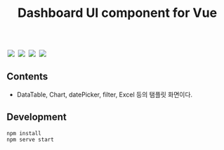 <h1 align="center">Dashboard UI component for Vue</h1>
<br>
<br>

<span style="margin:0 2px"><img src="https://img.shields.io/badge/framework-vue2.6.6-brightgreen.svg" ></span>
<span style="margin:0 2px"><img src="https://img.shields.io/badge/style-sass-yellowgreen.svg" ></span>
<span style="margin:0 2px"><img src="https://img.shields.io/badge/datePicker-airbnbDatepicker-red.svg" ></span>
<span style="margin:0 2px"><img src="https://img.shields.io/github/languages/code-size/beygee/survive.svg" ></span>


## Contents
- DataTable, Chart, datePicker, filter, Excel 등의 탬플릿 화면이다.


## Development
```
npm install
npm serve start
```
